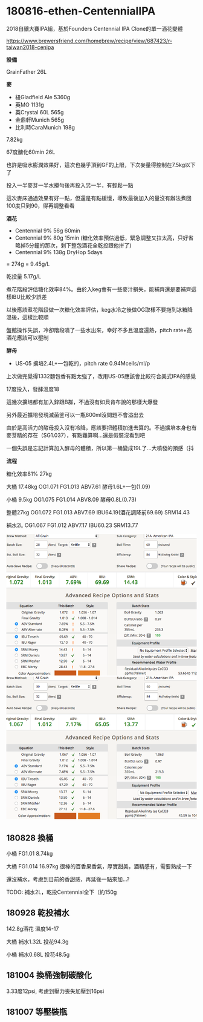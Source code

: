# 180816-ethen-CentennialIPA

2018自釀大賽IPA組，基於Founders Centennial IPA Clone的單一酒花變體

https://www.brewersfriend.com/homebrew/recipe/view/687423/r-taiwan2018-cenipa

**設備**

GrainFather 26L

**麥**

* 紐Gladfield Ale 5360g
* 英MO 1131g
* 英Crystal 60L 565g
* 金鼎軒Munich 565g
* 比利時CaraMunich 198g

7.82kg

67度醣化60min 26L 

也許是吸水膨潤效果好，這次也幾乎頂到GF的上限，下次麥量得控制在7.5kg以下了

投入一半麥芽一半水攪勻後再投入另一半，有輕鬆一點

這次麥床通過效果有好一點，但還是有點緩慢，導致最後加入的量沒有辦法煮回100度只到90，得再調整看看

**酒花**

* Centennial 9% 56g 60min
* Centennial 9% 80g 15min (糖化效率預估過低，緊急調整又拉太高，只好省略掉5分鐘的那次，剩下整包酒花全乾投跟他拼了)
* Centennial 9% 138g DryHop 5days

= 274g = 9.45g/L

乾投量 5.17g/L

煮花階段評估糖化效率84%。由於入keg會有一些麥汁損失，能補齊還是要補齊這樣IBU比較少誤差

以後應該煮花階段做一次糖化效率評估，keg水冷之後做OG取樣不要拖到冰箱降溫後，這樣比較順

盤館操作失誤，冷卻階段噴了一些水出來，幸好不多且溫度還熱，pitch rate+高酒花應該可以壓制

**酵母**
 
* US-05 擴培2.4L+一包乾的，pitch rate 0.94Mcells/ml/p

上次做完覺得1332麵包香有點太強了，改用US-05應該會比較符合美式IPA的感覺

17度投入，發酵溫度18

這幾次擴培都有加入鋅跟B群，不過沒有如貝肯布說的那樣大爆發

另外最近擴培發現滅菌釜可以一瓶800ml沒問題不會溢出去

由於是高活力的酵母投入沒有冷降，應該要把體積加進去算的。不過擴培本身也有麥芽精的存在（SG1.037），有點難算啊...還是假裝沒看到吧

一個失誤是忘記計算加入酵母的體積，所以第一桶變成19L了...大噴發的預感（抖

**流程**

糖化效率81% 27kg 

大桶 17.48kg OG1.071 FG1.013 ABV7.61 酵母1.6L+一包(1.09)

小桶 9.5kg OG1.075 FG1.014 ABV8.09 酵母0.8L(0.73)

整體27kg OG1.072 FG1.013 ABV7.69 IBU64.19(酒花調降前69.69) SRM14.43

補水2L OG1.067 FG1.012 ABV7.17 IBU60.23 SRM13.77

![](../img/test134.png)
![](../img/test135.png)

## 180828 換桶

小桶 FG1.01 8.74kg

大桶 FG1.014 16.97kg 很棒的百香果香氣，厚實甜美，酒精感有，需要熟成一下

還沒補水，考慮到目前的香甜感，再延後一點來加...?



TODO: 補水2L，乾投Centennial全下（約150g

## 180928 乾投補水

142.8g酒花 溫度14-17

大桶 補水1.32L 投花94.3g

小桶 補水0.68L 投花48.5g

## 181004 換桶強制碳酸化

3.33度12psi, 考慮到壓力喪失加壓到16psi

## 181007 等壓裝瓶